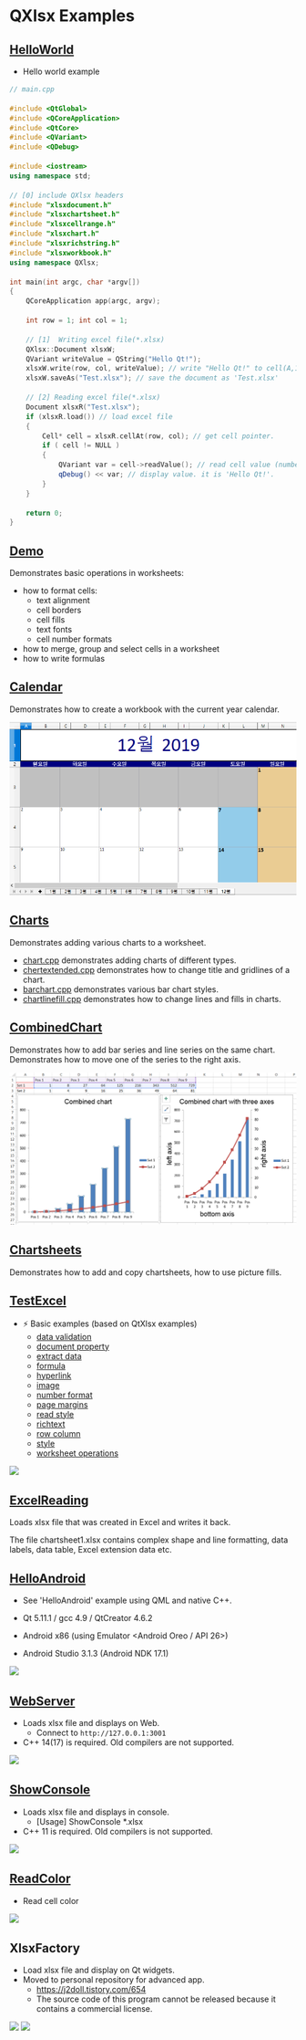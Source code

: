 # QXlsx Examples

## [HelloWorld](https://github.com/QtExcel/QXlsx/tree/master/examples/HelloWorld)

- Hello world example

```cpp
// main.cpp

#include <QtGlobal>
#include <QCoreApplication>
#include <QtCore>
#include <QVariant>
#include <QDebug>

#include <iostream>
using namespace std;

// [0] include QXlsx headers 
#include "xlsxdocument.h"
#include "xlsxchartsheet.h"
#include "xlsxcellrange.h"
#include "xlsxchart.h"
#include "xlsxrichstring.h"
#include "xlsxworkbook.h"
using namespace QXlsx;

int main(int argc, char *argv[])
{
    QCoreApplication app(argc, argv);

    int row = 1; int col = 1;
	
    // [1]  Writing excel file(*.xlsx)
    QXlsx::Document xlsxW;
	QVariant writeValue = QString("Hello Qt!");
    xlsxW.write(row, col, writeValue); // write "Hello Qt!" to cell(A,1).
    xlsxW.saveAs("Test.xlsx"); // save the document as 'Test.xlsx'

    // [2] Reading excel file(*.xlsx)
    Document xlsxR("Test.xlsx"); 
    if (xlsxR.load()) // load excel file
    { 
        Cell* cell = xlsxR.cellAt(row, col); // get cell pointer.
        if ( cell != NULL )
        {
            QVariant var = cell->readValue(); // read cell value (number(double), QDateTime, QString ...)
            qDebug() << var; // display value. it is 'Hello Qt!'.
        }
    }

    return 0;
}
```

## [Demo](https://github.com/QtExcel/QXlsx/tree/master/examples/Demo)

Demonstrates basic operations in worksheets:

- how to format cells:
    - text alignment
    - cell borders
    - cell fills
    - text fonts
    - cell number formats
- how to merge, group and select cells in a worksheet
- how to write formulas

## [Calendar](https://github.com/QtExcel/QXlsx/blob/master/examples/Calendar)

Demonstrates how to create a workbook with the current year calendar.

![](../markdown.data/calendar.png)

## [Charts](https://github.com/QtExcel/QXlsx/blob/master/examples/Charts)

Demonstrates adding various charts to a worksheet.

- [chart.cpp](https://github.com/QtExcel/QXlsx/blob/master/examples/Charts/chart.cpp) demonstrates adding charts of different types.
- [chertextended.cpp](https://github.com/QtExcel/QXlsx/blob/master/examples/Charts/chartextended.cpp) demonstrates how to change title and gridlines of a chart.
- [barchart.cpp](https://github.com/QtExcel/QXlsx/blob/master/examples/Charts/barchart.cpp) demonstrates various bar chart styles.
- [chartlinefill.cpp](https://github.com/QtExcel/QXlsx/blob/master/examples/Charts/chartlinefill.cpp) demonstrates how to change lines and fills in charts.

## [CombinedChart](https://github.com/QtExcel/QXlsx/tree/master/examples/CombinedChart)

Demonstrates how to add bar series and line series on the same chart. Demonstrates how to move one of the series to the right axis.

![](../markdown.data/combinedchart.png)

## [Chartsheets](https://github.com/QtExcel/QXlsx/tree/master/examples/Chartsheets)

Demonstrates how to add and copy chartsheets, how to use picture fills.

## [TestExcel](https://github.com/QtExcel/QXlsx/tree/master/examples/TestExcel)

- :zap: Basic examples (based on QtXlsx examples)
    - [data validation](https://github.com/QtExcel/QXlsx/blob/master/examples/TestExcel/datavalidation.cpp)
    - [document property](https://github.com/QtExcel/QXlsx/blob/master/examples/TestExcel/documentproperty.cpp)
    - [extract data](https://github.com/QtExcel/QXlsx/blob/master/examples/TestExcel/extractdata.cpp)
    - [formula](https://github.com/QtExcel/QXlsx/blob/master/examples/TestExcel/formulas.cpp)
    - [hyperlink](https://github.com/QtExcel/QXlsx/blob/master/examples/TestExcel/hyperlinks.cpp)
    - [image](https://github.com/QtExcel/QXlsx/blob/master/examples/TestExcel/image.cpp)
    - [number format](https://github.com/QtExcel/QXlsx/blob/master/examples/TestExcel/numberformat.cpp)
    - [page margins](https://github.com/QtExcel/QXlsx/blob/master/examples/TestExcel/pageMargins.cpp)
    - [read style](https://github.com/QtExcel/QXlsx/blob/master/examples/TestExcel/readStyle.cpp)
    - [richtext](https://github.com/QtExcel/QXlsx/blob/master/examples/TestExcel/richtext.cpp)
    - [row column](https://github.com/QtExcel/QXlsx/blob/master/examples/TestExcel/rowcolumn.cpp)
    - [style](https://github.com/QtExcel/QXlsx/blob/master/examples/TestExcel/style.cpp)
    - [worksheet operations](https://github.com/QtExcel/QXlsx/blob/master/TestExcel/examples/worksheetoperations.cpp)

![](../markdown.data/testexcel.png)



## [ExcelReading](https://github.com/QtExcel/QXlsx/tree/master/examples/ExcelReading)

Loads xlsx file that was created in Excel and writes it back.

The file chartsheet1.xlsx contains complex shape and line formatting, data labels, data table, Excel extension data etc.

## [HelloAndroid](https://github.com/QtExcel/QXlsx/tree/master/examples/HelloAndroid)

- See 'HelloAndroid' example using QML and native C++.

- Qt 5.11.1 / gcc 4.9 / QtCreator 4.6.2 
- Android x86 (using Emulator <Android Oreo / API 26>)
- Android Studio 3.1.3 (Android NDK 17.1)

![](../markdown.data/android.jpg)

## [WebServer](https://github.com/QtExcel/QXlsx/tree/master/examples/WebServer)
- Loads xlsx file and displays on Web.
	- Connect to `http://127.0.0.1:3001` 
- C++ 14(17) is required. Old compilers are not supported.

![](../markdown.data/webserver.png)

## [ShowConsole](https://github.com/QtExcel/QXlsx/tree/master/examples/ShowConsole)
- Loads xlsx file and displays in console.
  - [Usage] ShowConsole *.xlsx
- C++ 11 is required. Old compilers is not supported.

![](../markdown.data/show-console.jpg)

## [ReadColor](https://github.com/QtExcel/QXlsx/tree/master/examples/ReadColor) 
- Read cell color

![](../markdown.data/read-color.jpg)

## XlsxFactory 
- Load xlsx file and display on Qt widgets. 
- Moved to personal repository for advanced app.
	- https://j2doll.tistory.com/654
	- The source code of this program cannot be released because it contains a commercial license.

![](../markdown.data/copycat.png)
![](../markdown.data/copycat2.jpg)
